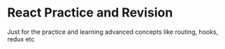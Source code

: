 # React Practice and Revision

Just for the practice and learning advanced concepts like routing, hooks, redux etc
